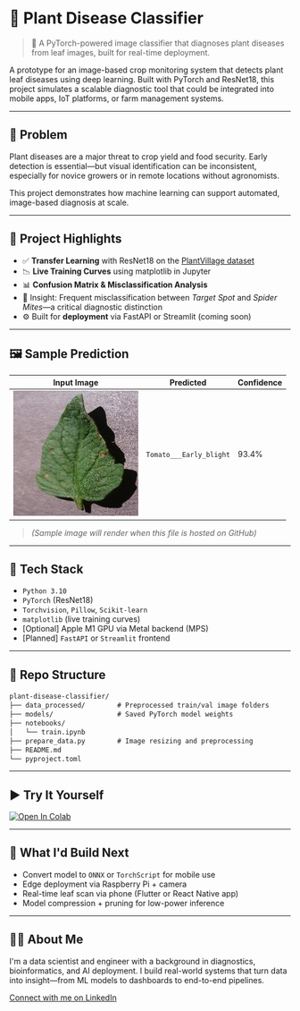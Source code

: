 # 🌿 Plant Disease Classifier

> 🔎 A PyTorch-powered image classifier that diagnoses plant diseases from leaf images, built for real-time deployment.

A prototype for an image-based crop monitoring system that detects plant leaf diseases using deep learning. Built with PyTorch and ResNet18, this project simulates a scalable diagnostic tool that could be integrated into mobile apps, IoT platforms, or farm management systems.

---

## 📌 Problem

Plant diseases are a major threat to crop yield and food security. Early detection is essential—but visual identification can be inconsistent, especially for novice growers or in remote locations without agronomists.

This project demonstrates how machine learning can support automated, image-based diagnosis at scale.

---

## 🚀 Project Highlights

- ✅ **Transfer Learning** with ResNet18 on the [PlantVillage dataset](https://www.kaggle.com/datasets/emmarex/plantdisease)
- 📉 **Live Training Curves** using matplotlib in Jupyter
- 📊 **Confusion Matrix & Misclassification Analysis**
- 🧠 Insight: Frequent misclassification between *Target Spot* and *Spider Mites*—a critical diagnostic distinction
- ⚙️ Built for **deployment** via FastAPI or Streamlit (coming soon)

---

## 🖼 Sample Prediction

| Input Image | Predicted | Confidence |
|-------------|-----------|------------|
| ![sample](docs/sample_leaf.jpg) | `Tomato___Early_blight` | 93.4% |

> _(Sample image will render when this file is hosted on GitHub)_

---

## 🧰 Tech Stack

- `Python 3.10`
- `PyTorch` (ResNet18)
- `Torchvision`, `Pillow`, `Scikit-learn`
- `matplotlib` (live training curves)
- [Optional] Apple M1 GPU via Metal backend (MPS)
- [Planned] `FastAPI` or `Streamlit` frontend

---

## 📂 Repo Structure
```
plant-disease-classifier/  
├── data_processed/        # Preprocessed train/val image folders  
├── models/                # Saved PyTorch model weights  
├── notebooks/  
│   └── train.ipynb  
├── prepare_data.py        # Image resizing and preprocessing
├── README.md
└── pyproject.toml
```
---

## ▶️ Try It Yourself

[![Open In Colab](https://colab.research.google.com/assets/colab-badge.svg)](https://colab.research.google.com/github/jlmontie/plant-disease-classifier/blob/main/notebooks/train_final.ipynb)

---

## 🔮 What I'd Build Next

- Convert model to `ONNX` or `TorchScript` for mobile use
- Edge deployment via Raspberry Pi + camera
- Real-time leaf scan via phone (Flutter or React Native app)
- Model compression + pruning for low-power inference

---

## 🙋‍♂️ About Me

I'm a data scientist and engineer with a background in diagnostics, bioinformatics, and AI deployment. I build real-world systems that turn data into insight—from ML models to dashboards to end-to-end pipelines.

[Connect with me on LinkedIn](https://www.linkedin.com/in/montgomeryjesse/)
